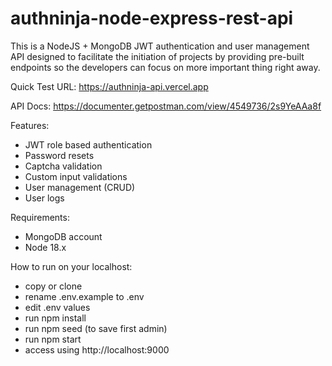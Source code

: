 # authninja-node-express-rest-api

This is a NodeJS + MongoDB JWT authentication and user management API designed to facilitate the initiation of projects by providing pre-built endpoints 
so the developers can focus on more important thing right away.

Quick Test URL: https://authninja-api.vercel.app

API Docs: https://documenter.getpostman.com/view/4549736/2s9YeAAa8f

Features: 
- JWT role based authentication
- Password resets
- Captcha validation
- Custom input validations
- User management (CRUD)
- User logs

Requirements:
- MongoDB account
- Node 18.x

How to run on your localhost:
- copy or clone
- rename .env.example to .env
- edit .env values
- run npm install
- run npm seed (to save first admin)
- run npm start
- access using http://localhost:9000
